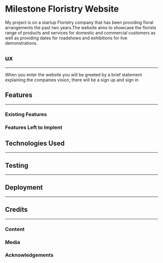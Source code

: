 # Milestone Floristry Website

My project is on a startup Floristry company that has been providing floral arrangements the past two years.The website aims to showcase the florists range of products and services for domestic and commercial customers as well as providing dates for roadshows and exhibitions for live demonstrations.

## ux

---

When you enter the website you will be greeted by a brief statement explaining the companies vision, there will be a sign up and sign in

## Features

---

### Existing Features

### Features Left to Implent

## Technologies Used

---

## Testing

---

## Deployment

---

## Credits

---

### Content

### Media

### Acknowledgements
